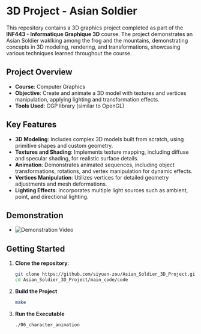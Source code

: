 # 3D Project - Asian Soldier

This repository contains a 3D graphics project completed as part of the **INF443 - Informatique Graphique 3D** course. The project demonstrates an Asian Soldier waklking among the frog and the mountains, demonstrating concepts in 3D modeling, rendering, and transformations, showcasing various techniques learned throughout the course.

## Project Overview

- **Course**: Computer Graphics
- **Objective**: Create and animate a 3D model with textures and vertices manipulation, applying lighting and transformation effects.
- **Tools Used**: CGP library (similar to OpenGL)

## Key Features

- **3D Modeling**: Includes complex 3D models built from scratch, using primitive shapes and custom geometry.
- **Textures and Shading**: Implements texture mapping, including diffuse and specular shading, for realistic surface details.
- **Animation**: Demonstrates animated sequences, including object transformations, rotations, and vertex manipulation for dynamic effects.
- **Vertices Manipulation**: Utilizes vertices for detailed geometry adjustments and mesh deformations.
- **Lighting Effects**: Incorporates multiple light sources such as ambient, point, and directional lighting.

## Demonstration
- ![Demonstration Video](video.gif)

## Getting Started

1. **Clone the repository**:
   ```bash
   git clone https://github.com/siyuan-zou/Asian_Soldier_3D_Project.git
   cd Asian_Soldier_3D_Project/main_code/code

2. **Build the Project**  
   ```bash
   make

3. **Run the Executable**
   ```bash
   ./06_character_animation

